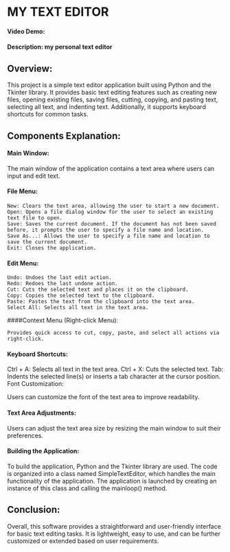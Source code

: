 # MY TEXT EDITOR
#### Video Demo:  <URL HERE>
#### Description: my personal text editor
## Overview:
This project is a simple text editor application built using Python and the Tkinter library. It provides basic text editing features such as creating new files, opening existing files, saving files, cutting, copying, and pasting text, selecting all text, and indenting text. Additionally, it supports keyboard shortcuts for common tasks.

## Components Explanation:
#### Main Window:

The main window of the application contains a text area where users can input and edit text.
#### File Menu:
```
New: Clears the text area, allowing the user to start a new document.
Open: Opens a file dialog window for the user to select an existing text file to open.
Save: Saves the current document. If the document has not been saved before, it prompts the user to specify a file name and location.
Save As...: Allows the user to specify a file name and location to save the current document.
Exit: Closes the application.
```
#### Edit Menu:
```
Undo: Undoes the last edit action.
Redo: Redoes the last undone action.
Cut: Cuts the selected text and places it on the clipboard.
Copy: Copies the selected text to the clipboard.
Paste: Pastes the text from the clipboard into the text area.
Select All: Selects all text in the text area.
```
####Context Menu (Right-click Menu):
```
Provides quick access to cut, copy, paste, and select all actions via right-click.
```
#### Keyboard Shortcuts:

Ctrl + A: Selects all text in the text area.
Ctrl + X: Cuts the selected text.
Tab: Indents the selected line(s) or inserts a tab character at the cursor position.
Font Customization:

Users can customize the font of the text area to improve readability.
#### Text Area Adjustments:

Users can adjust the text area size by resizing the main window to suit their preferences.
#### Building the Application:
To build the application, Python and the Tkinter library are used. The code is organized into a class named SimpleTextEditor, which handles the main functionality of the application. The application is launched by creating an instance of this class and calling the mainloop() method.

## Conclusion:
Overall, this software provides a straightforward and user-friendly interface for basic text editing tasks. It is lightweight, easy to use, and can be further customized or extended based on user requirements.
